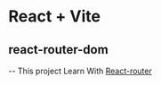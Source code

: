 # React + Vite

## react-router-dom

-- This project Learn With [React-router](https://reactrouter.com/en/main)
